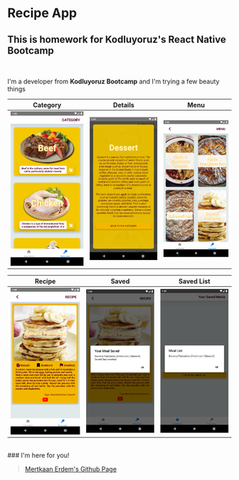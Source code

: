 # Recipe App

## This is homework for Kodluyoruz's React Native Bootcamp

<br />

I'm a developer from **Kodluyoruz Bootcamp** and I'm trying a few beauty things

|         Category          |           Details           |            Menu             |
| :-----------------------: | :-------------------------: | :-------------------------: |
| ![Login](./screens/2.png) | ![Sign Up](./screens/3.png) | ![Sign Up](./screens/4.png) |

|          Recipe           |            Saved            |         Saved List          |
| :-----------------------: | :-------------------------: | :-------------------------: |
| ![Login](./screens/5.png) | ![Sign Up](./screens/6.png) | ![Sign Up](./screens/7.png) |

<br/>
### I'm here for you!

<br />

> [Mertkaan Erdem's Github Page](https://github.com/mertkaanerdem "Mertkaan Erdem's Github Page")
